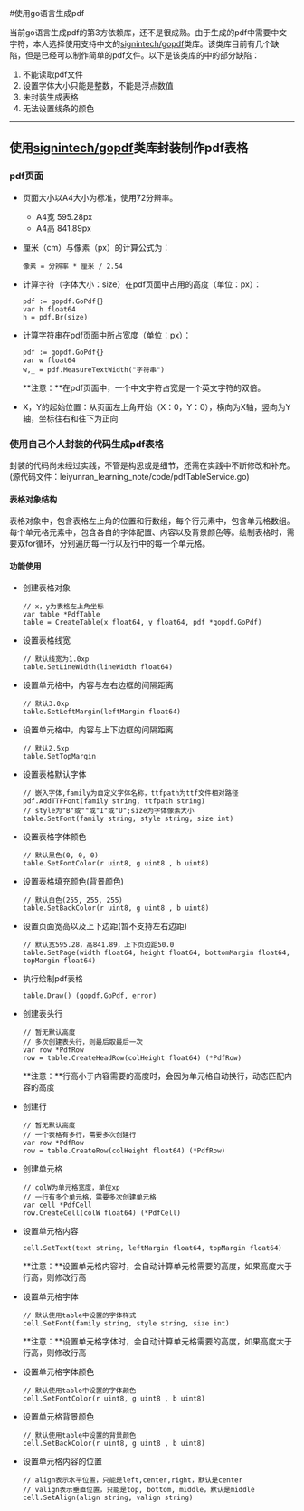 #使用go语言生成pdf

当前go语言生成pdf的第3方依赖库，还不是很成熟。由于生成的pdf中需要中文字符，本人选择使用支持中文的[signintech/gopdf](https://github.com/signintech/gopdf)类库。该类库目前有几个缺陷，但是已经可以制作简单的pdf文件。以下是该类库的中的部分缺陷：
  1. 不能读取pdf文件
  2. 设置字体大小只能是整数，不能是浮点数值
  3. 未封装生成表格
  4. 无法设置线条的颜色
  
********************************************************************************

## 使用[signintech/gopdf](https://github.com/signintech/gopdf)类库封装制作pdf表格

### pdf页面

* 页面大小以A4大小为标准，使用72分辨率。
  * A4宽 595.28px
  * A4高 841.89px
  
* 厘米（cm）与像素（px）的计算公式为：

      像素 = 分辨率 * 厘米 / 2.54
        
* 计算字符（字体大小：size）在pdf页面中占用的高度（单位：px）：

      pdf := gopdf.GoPdf{}
      var h float64
      h = pdf.Br(size)
        
* 计算字符串在pdf页面中所占宽度（单位：px）：

      pdf := gopdf.GoPdf{}
      var w float64
      w,_ = pdf.MeasureTextWidth("字符串")
        
  **注意：**在pdf页面中，一个中文字符占宽是一个英文字符的双倍。
  
* X，Y的起始位置：从页面左上角开始（X：0，Y：0），横向为X轴，竖向为Y轴，坐标往右和往下为正向

### 使用自己个人封装的代码生成pdf表格

封装的代码尚未经过实践，不管是构思或是细节，还需在实践中不断修改和补充。
(源代码文件：leiyunran_learning_note/code/pdfTableService.go)

#### 表格对象结构

表格对象中，包含表格左上角的位置和行数组，每个行元素中，包含单元格数组。每个单元格元素中，包含各自的字体配置、内容以及背景颜色等。绘制表格时，需要双for循环，分别遍历每一行以及行中的每一个单元格。

#### 功能使用

* 创建表格对象

      // x，y为表格左上角坐标
      var table *PdfTable
      table = CreateTable(x float64, y float64, pdf *gopdf.GoPdf)
    
* 设置表格线宽

      // 默认线宽为1.0xp
      table.SetLineWidth(lineWidth float64)
    
* 设置单元格中，内容与左右边框的间隔距离
      
      // 默认3.0xp
      table.SetLeftMargin(leftMargin float64)
      
* 设置单元格中，内容与上下边框的间隔距离

      // 默认2.5xp
      table.SetTopMargin
    
* 设置表格默认字体

      // 嵌入字体,family为自定义字体名称，ttfpath为ttf文件相对路径
      pdf.AddTTFFont(family string, ttfpath string)
      // style为"B"或""或"I"或"U";size为字体像素大小
      table.SetFont(family string, style string, size int)
    
* 设置表格字体颜色
    
      // 默认黑色(0, 0, 0)
      table.SetFontColor(r uint8, g uint8 , b uint8) 
    
* 设置表格填充颜色(背景颜色)

      // 默认白色(255, 255, 255)
      table.SetBackColor(r uint8, g uint8 , b uint8)
    
* 设置页面宽高以及上下边距(暂不支持左右边距)

      // 默认宽595.28，高841.89，上下页边距50.0
      table.SetPage(width float64, height float64, bottomMargin float64, topMargin float64)
      
* 执行绘制pdf表格

      table.Draw() (gopdf.GoPdf, error)    
    
* 创建表头行

      // 暂无默认高度
      // 多次创建表头行，则最后取最后一次
      var row *PdfRow
      row = table.CreateHeadRow(colHeight float64) (*PdfRow)
      
  **注意：**行高小于内容需要的高度时，会因为单元格自动换行，动态匹配内容的高度
  
* 创建行

      // 暂无默认高度
      // 一个表格有多行，需要多次创建行
      var row *PdfRow
      row = table.CreateRow(colHeight float64) (*PdfRow)
      
* 创建单元格

      // colW为单元格宽度，单位xp
      // 一行有多个单元格，需要多次创建单元格
      var cell *PdfCell
      row.CreateCell(colW float64) (*PdfCell)
      
* 设置单元格内容

      cell.SetText(text string, leftMargin float64, topMargin float64)
      
  **注意：**设置单元格内容时，会自动计算单元格需要的高度，如果高度大于行高，则修改行高
      
* 设置单元格字体
      
      // 默认使用table中设置的字体样式
      cell.SetFont(family string, style string, size int)
 
  **注意：**设置单元格字体时，会自动计算单元格需要的高度，如果高度大于行高，则修改行高
      
* 设置单元格字体颜色

      // 默认使用table中设置的字体颜色
      cell.SetFontColor(r uint8, g uint8 , b uint8)
      
* 设置单元格背景颜色

      // 默认使用table中设置的背景颜色
      cell.SetBackColor(r uint8, g uint8 , b uint8) 
      
* 设置单元格内容的位置

      // align表示水平位置，只能是left,center,right，默认是center
      // valign表示垂直位置，只能是top, bottom, middle，默认是middle
      cell.SetAlign(align string, valign string)
      

